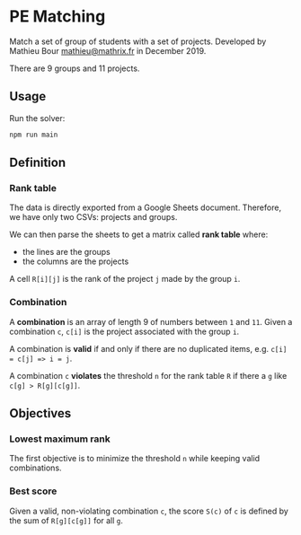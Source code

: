 # PE Matching

Match a set of group of students with a set of projects.
Developed by Mathieu Bour <mathieu@mathrix.fr> in December 2019.

There are 9 groups and 11 projects.

## Usage

Run the solver:
```bash
npm run main
```

## Definition
### Rank table
The data is directly exported from a Google Sheets document.
Therefore, we have only two CSVs: projects and groups.

We can then parse the sheets to get a matrix called **rank table**
where:
- the lines are the groups
- the columns are the projects

A cell `R[i][j]` is the rank of the project `j` made by the group `i`.

### Combination
A **combination** is an array of length 9 of numbers between `1` and
`11`.
Given a combination `c`, `c[i]` is the project associated with the
group `i`.

A combination is **valid** if and only if there are no duplicated items,
e.g. `c[i] = c[j] => i = j`.

A combination `c` **violates** the threshold `n` for the rank table `R`
if there a `g` like `c[g] > R[g][c[g]]`.

## Objectives
### Lowest maximum rank
The first objective is to minimize the threshold `n` while keeping valid
combinations.

### Best score
Given a valid, non-violating combination `c`, the score `S(c)` of `c` is
defined by the sum of `R[g][c[g]]` for all `g`.
